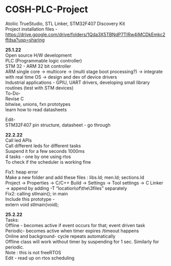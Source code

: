 # COSH-PLC-Project
Atoliic TrueStudio, STL Linker, STM32F407 Discovery Kit <br>
Project installation files - https://drive.google.com/drive/folders/1Qda3X5TBNdP7TIRw4iMCDkEmkc2ffdsa?usp=sharing 


<b>25.1.22</b> <br>
Open source H/W development<br>
PLC (Programmable logic controller) <br>
STM 32 - ARM 32 bit controller <br>
ARM single core -> multicore -> (multi stage boot processing?) -> integrate with real time OS -> design and dev of device drivers<br>
Industrial applications - GPIU, UART drivers, developing small library routines (test with STM devices)<br>
To-Do- <br>
Revise C <br>
bitwise, unions, fxn prototypes <br>
learn how to read datasheets <br>

Edit- <br>
STM32F407 pin structure, datasheet - go through<br>

<b>22.2.22</b> <br>
Call led APIs <br>
Call different leds for different tasks <br>
Suspend it for a few seconds 1000ms <br>
4 tasks - one by one using rtos <br>
To check if the scheduler is working fine <br>

Fix1: heap error <br>
Make a new folder and add these files : libs.ld; men.ld; sections.ld <br>
Project -> Properties -> C/C++ Build -> Settings -> Tool settings -> C Linker -> append by adding -T “location\of\the\3files” separately <br>
Fix2: calling stlmain(); in main<br>
Include this prototype -<br> 
extern void stlmain(void); <br>

<b>25.2.22</b><br>
Tasks: <br>
Offline - becomes active if event occurs for that; event driven task <br>
Periodic- becomes active when timer expires /timeout happens <br>
Online and background- cycle repeats automatically <br>
Offline class will work without timer by suspending for 1 sec. Similarly for periodic.   <br>
Note : this is not freeRTOS <br>
Edit -  read up on rtos scheduling <br>
